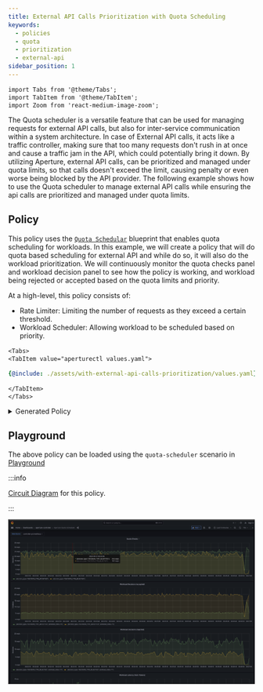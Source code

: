 ```yaml
---
title: External API Calls Prioritization with Quota Scheduling
keywords:
  - policies
  - quota
  - prioritization
  - external-api
sidebar_position: 1
---
```


```mdx-code-block
import Tabs from '@theme/Tabs';
import TabItem from '@theme/TabItem';
import Zoom from 'react-medium-image-zoom';
```

The Quota scheduler is a versatile feature that can be used for managing
requests for external API calls, but also for inter-service communication within
a system architecture. In case of External API calls, it acts like a traffic
controller, making sure that too many requests don't rush in at once and cause a
traffic jam in the API, which could potentially bring it down. By utilizing
Aperture, external API calls, can be prioritized and managed under quota limits,
so that calls doesn't exceed the limit, causing penalty or even worse being
blocked by the API provider. The following example shows how to use the Quota
scheduler to manage external API calls while ensuring the api calls are
prioritized and managed under quota limits.

## Policy

This policy uses the
[`Quota Schedular`](reference/policies/bundled-blueprints/policies/quota-scheduler.md)
blueprint that enables quota scheduling for workloads. In this example, we will
create a policy that will do quota based scheduling for external API and while
do so, it will also do the workload prioritization. We will continuously monitor
the quota checks panel and workload decision panel to see how the policy is
working, and workload being rejected or accepted based on the quota limits and
priority.

At a high-level, this policy consists of:

- Rate Limiter: Limiting the number of requests as they exceed a certain
  threshold.
- Workload Scheduler: Allowing workload to be scheduled based on priority.

```mdx-code-block
<Tabs>
<TabItem value="aperturectl values.yaml">
```

```yaml
{@include: ./assets/with-external-api-calls-prioritization/values.yaml}
```

```mdx-code-block
</TabItem>
</Tabs>

```

<details><summary>Generated Policy</summary>
<p>

```yaml
{@include: ./assets/with-external-api-calls-prioritization/policy.yaml}
```

</p>
</details>

## Playground

The above policy can be loaded using the `quota-scheduler` scenario in
[Playground](/get-started/playground/playground.md)

:::info

[Circuit Diagram](./assets/with-external-api-calls-prioritization/graph.mmd.svg)
for this policy.

:::

<Zoom>

![Quota Scheduler With Workload Prioritization ](./assets/with-external-api-calls-prioritization/dashboard.png)

</Zoom>
